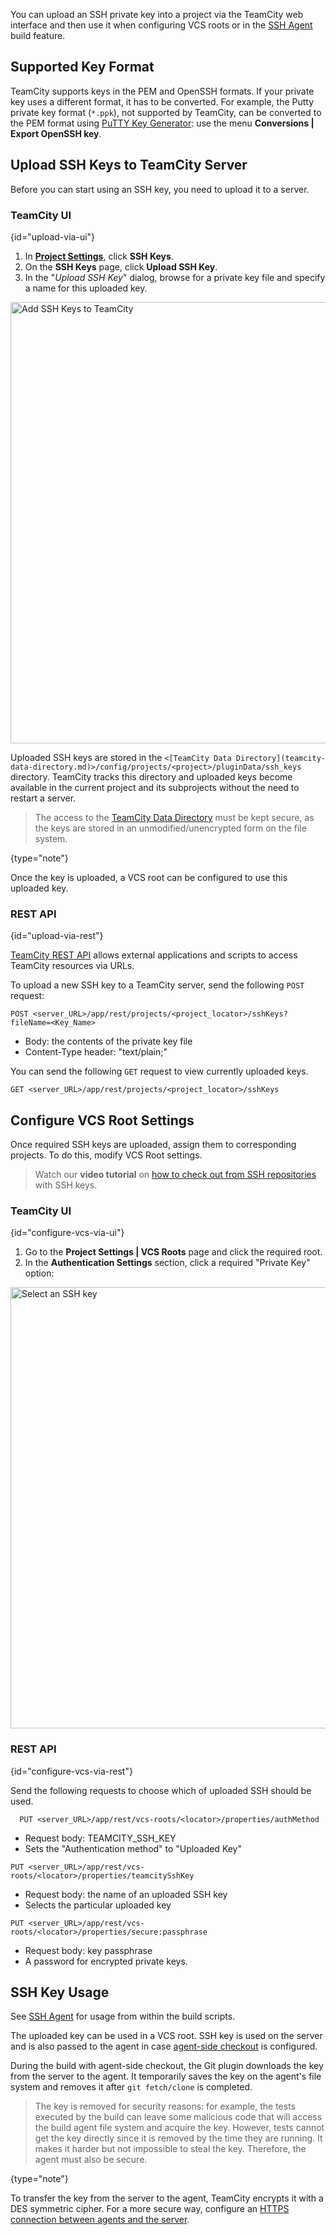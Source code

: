 [//]: # (title: SSH Keys Management)
[//]: # (auxiliary-id: SSH Keys Management)

You can upload an SSH private key into a project via the TeamCity web interface and then use it when configuring VCS roots or in the [SSH Agent](ssh-agent.md) build feature.

## Supported Key Format

TeamCity supports keys in the PEM and OpenSSH formats. If your private key uses a different format, it has to be converted. For example, the Putty private key format (`*.ppk`), not supported by TeamCity, can be converted to the PEM format using [PuTTY Key Generator](https://www.puttygen.com/): use the menu  __Conversions | Export OpenSSH key__.

## Upload SSH Keys to TeamCity Server

Before you can start using an SSH key, you need to upload it to a server.

### TeamCity UI
{id="upload-via-ui"}

1. In __[Project Settings](creating-and-editing-projects.md#Managing+Project)__, click __SSH Keys__. 
2. On the __SSH Keys__ page, click __Upload SSH Key__.
3. In the "_Upload SSH Key_" dialog, browse for a private key file and specify a name for this uploaded key.

<img src="ssh-keys.png" width="706" alt="Add SSH Keys to TeamCity"/>

Uploaded SSH keys are stored in the `<[TeamCity Data Directory](teamcity-data-directory.md)>/config/projects/<project>/pluginData/ssh_keys` directory. TeamCity tracks this directory and uploaded keys become available in the current project and its subprojects without the need to restart a server.


> The access to the [TeamCity Data Directory](teamcity-data-directory.md) must be kept secure, as the keys are stored in an unmodified/unencrypted form on the file system.
>
{type="note"}

Once the key is uploaded, a VCS root can be configured to use this uploaded key.


### REST API
{id="upload-via-rest"}

[TeamCity REST API](teamcity-rest-api.md) allows external applications and scripts to access TeamCity resources via URLs.

To upload a new SSH key to a TeamCity server, send the following `POST` request:

```Plain Text
POST <server_URL>/app/rest/projects/<project_locator>/sshKeys?fileName=<Key_Name>
```

* Body: the contents of the private key file
* Content-Type header: "text/plain;"


You can send the following `GET` request to view currently uploaded keys.

```Plain Text
GET <server_URL>/app/rest/projects/<project_locator>/sshKeys
```


## Configure VCS Root Settings

Once required SSH keys are uploaded, assign them to corresponding projects. To do this, modify VCS Root settings.

> Watch our **video tutorial** on [how to check out from SSH repositories](https://www.youtube.com/watch?v=nUTb1BjMMoE) with SSH keys.


### TeamCity UI
{id="configure-vcs-via-ui"}

1. Go to the **Project Settings | VCS Roots** page and click the required root.
2. In the **Authentication Settings** section, click a required "Private Key" option:
   <include src="git.md" include-id="ssh-key-options"/>

<img src="dk-selectSshKeyOptions.png" width="706" alt="Select an SSH key"/>


### REST API
{id="configure-vcs-via-rest"}

Send the following requests to choose which of uploaded SSH should be used.

```Plain Text
  PUT <server_URL>/app/rest/vcs-roots/<locator>/properties/authMethod
  ```

* Request body: TEAMCITY_SSH_KEY
* Sets the "Authentication method" to "Uploaded Key"

```Plain Text
PUT <server_URL>/app/rest/vcs-roots/<locator>/properties/teamcitySshKey
```

* Request body: the name of an uploaded SSH key
* Selects the particular uploaded key

```Plain Text
PUT <server_URL>/app/rest/vcs-roots/<locator>/properties/secure:passphrase
```

* Request body: key passphrase
* A password for encrypted private keys.







## SSH Key Usage

See [SSH Agent](ssh-agent.md) for usage from within the build scripts.

The uploaded key can be used in a VCS root. SSH key is used on the server and is also passed to the agent in case [agent-side checkout](vcs-checkout-mode.md#agent-checkout) is configured.

During the build with agent-side checkout, the Git plugin downloads the key from the server to the agent. It temporarily saves the key on the agent's file system and removes it after `git fetch/clone` is completed.



> The key is removed for security reasons: for example, the tests executed by the build can leave some malicious code that will access the build agent file system and acquire the key. However, tests cannot get the key directly since it is removed by the time they are running. It makes it harder but not impossible to steal the key. Therefore, the agent must also be secure.
> 
{type="note"}

To transfer the key from the server to the agent, TeamCity encrypts it with a DES symmetric cipher. For a more secure way, configure an [HTTPS connection between agents and the server](using-https-to-access-teamcity-server.md).
